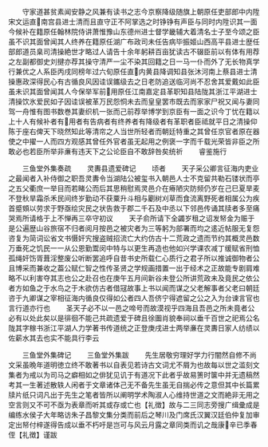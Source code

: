 <!-- { "loadSidebar": true } -->
　　守家道甚贫素闻安静之风兼有读书之志今京察降级随旗上朝原任吏部郎中内陞宋文运直南宫县进士清而且直守正不阿掌选之时铮铮有声臣与同时内陞识其一面今候补在籍原任翰林院侍讲萧惟豫山东德州进士督学畿辅大着清名士子至今颂之臣虽不识其面曾闻其人终养在籍原任湖广布政司未任告病毕振姬山西高平县进士歴任部郎道员臬司清操絶世才略过人请告十余年躬耕百亩犹读古不辍臣前以有体有用荐之左副都御史刘揵亦荐其操守清严一尘不染其回籍之日一马一仆而外了无长物真学行兼优之人系臣丙戌同榜年过六旬原任直内黄县降调知县张沐河南上蔡县进士清操惠政深得民心有古循良风因诖误鑴级去之日老防追送临河尚不忍舍其爱戴如此臣虽未识其面曾闻其人今保举军前用原任江南嘉定县革职知县陆陇其浙江平湖进士清操饮氷爱民如子因诖误被革万民怨恫未去而皇皇罢市既去而家家尸祝又闻与妻同驾一舟惟有图书数巻其妻织机一张而己前荐举博学到京臣有一面之识今丁忧在籍以上十人有候补者有用者有告病者有终养者有降级者有革职者臣祗就平日之清操仰陈于座右俾天下晓然知此等清帘之人当世所轻者而朝廷特重之其曾任京官者原在器使之中擢一人而四方观感其曾任外官者虽无起用之例褒一字而千载光荣皆非臣之所敢必也若臣所举非亷有违天下之公论臣自不敢辞咎矣统祈
　　睿鉴施行




　　三鱼堂外集奏疏
　　灵夀县遗爱碑记
　　顷者
　　天子采公卿言征海内吏业之最闻者入补侍御之职吾灵夀令当湖陆公被玺书入朝邑人士不克留共勒石镂状而亭之五父衢庶一举目而若睹公而后其思稍慰焉灵邑介在瘠陋灾防频仍岁在己巳夏旱麦不登秋旱霜杀禾民间终岁勤动不获粟升斗相与劚树刈草而食流离野死者相属公为疾首蹙頞以劳求于野亟绘灾民之状告救于郡二千石及中丞以下邻邑传诵其牍者多至痛哭焉所请格于上不惮再三卒守初议
　　天子俞所请下全蠲岁租之诏发帑金为赈于是公遍歴山谷旅宿不归者阅月按邑之被灾者为三等躬为部署而均之逺近帖服无复怨咨复为简词讼省文书慑奸宄搜盗贼招流亡大约仿古十二荒政之遗而节约其概灵邑数万垂死之饥民一一从公恩勤鬻闵中特与以更生再造也他如兴学课农减丁缓赋省刑恤孤绳奸饬胥葺淫整废公听断罢追呼自昔书史所载仁心质行之君子所以推诚御物者公且博采而兼收之葢公赋仁智之性传圣贤之学规画措置一出于经术之正故能专剧肩难略不以利害夺其志也公之赴召也在庚午五月间新谷未登公所讲荒政未及竟民之依公者方如鱼之于水鸟之于木欲仿古者借冦故事上书以闻而谋之父老解事者父老曰朝廷咨于九卿谋之宰相征海内循良仅得如公者四人吾侪宁得遮留之公之入为台谏言官也言行道亦行也
　　圣天子必不以一邑之啼号而故漠视乎四海且吾邑之所未竟者公必有以处此矣以是徘徊不能己共疏遗爱于碑且徐圗肖貌奉祠以垂千百世之祀焉公名陇其字稼书浙江平湖人力学著书传道统之正登庚戌进士两举亷在灵夀日家人纺绩以佐薪水其去也实不能具行李云















　　三鱼堂外集碑记
　　三鱼堂外集跋
　　先生居敬穷理好学力行闇然自修不尚文采虽晩年道明徳立终不敢著书以自表见若诗古文词尤不屑为也故每以世之滥刻文集者为戒以为司马之癖相如之俳犹见讥于有道况下此者乎故易箦时箧中并无遗稿然考其一生著述散轶人闲者于文章诸体己无不备先生虽无自揣必传之意但其中长篇累牍片纸只词凡出于先生之笔者皆所以阐明学术陶淑人心维持世道之文而絶非无用之空言则又不可不亟为表章而听其或存或亡也【礼徴】故与二三同志旁搜广缉彚成是编练水侯子大年略访朱子昌黎文集分类而前后之琴川及门席氏汉翼汉廷伯仲复加审定出帑付梓遂得告成以垂不朽吁是岂可与风云月露之章同类而讥之哉康辛已季春侄【礼徴】谨跋


